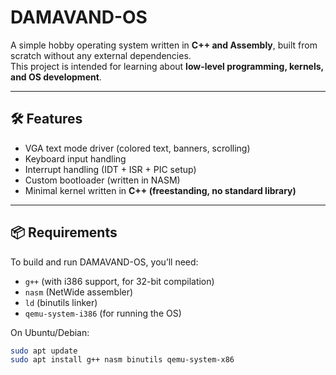 # DAMAVAND-OS

A simple hobby operating system written in **C++ and Assembly**, built from scratch without any external dependencies.  
This project is intended for learning about **low-level programming, kernels, and OS development**.

---

## 🛠 Features
- VGA text mode driver (colored text, banners, scrolling)
- Keyboard input handling
- Interrupt handling (IDT + ISR + PIC setup)
- Custom bootloader (written in NASM)
- Minimal kernel written in **C++ (freestanding, no standard library)**

---

## 📦 Requirements
To build and run DAMAVAND-OS, you’ll need:

- `g++` (with i386 support, for 32-bit compilation)
- `nasm` (NetWide assembler)
- `ld` (binutils linker)
- `qemu-system-i386` (for running the OS)

On Ubuntu/Debian:
```sh
sudo apt update
sudo apt install g++ nasm binutils qemu-system-x86
